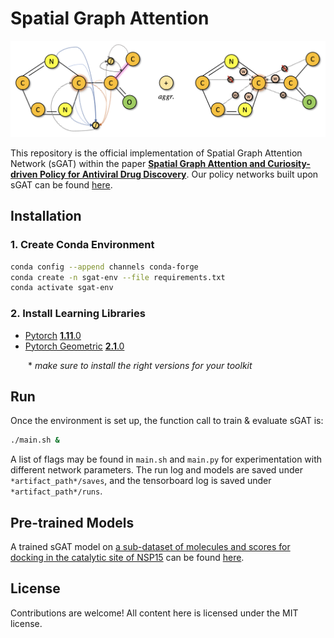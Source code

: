 # Spatial Graph Attention
![](figure/sGAT.png)

This repository is the official implementation of Spatial Graph Attention Network (sGAT) within the paper [**Spatial Graph Attention and Curiosity-driven Policy for Antiviral Drug Discovery**](https://arxiv.org/abs/2106.02190). Our policy networks built upon sGAT can be found [here](https://github.com/yulun-rayn/DGAPN).


## Installation

### 1. Create Conda Environment
```bash
conda config --append channels conda-forge
conda create -n sgat-env --file requirements.txt
conda activate sgat-env
```

### 2. Install Learning Libraries
- [Pytorch](https://pytorch.org/) [**1.11**.0](https://pytorch.org/get-started/previous-versions/)
- [Pytorch Geometric](https://pytorch-geometric.readthedocs.io/en/latest/) [**2.1**.0](https://pytorch-geometric.readthedocs.io/en/1.7.0/notes/installation.html)

  \* *make sure to install the right versions for your toolkit*


## Run
Once the environment is set up, the function call to train & evaluate sGAT is:

```bash
./main.sh &
```

A list of flags may be found in `main.sh` and `main.py` for experimentation with different network parameters. The run log and models are saved under `*artifact_path*/saves`, and the tensorboard log is saved under `*artifact_path*/runs`.

## Pre-trained Models
A trained sGAT model on [a sub-dataset of molecules and scores for docking in the catalytic site of NSP15](datasets/NSP15_6W01_A_3_H.negonly_unique_300k.csv) can be found [here](https://github.com/yulun-rayn/SGAnCP4ADD).

## License

Contributions are welcome! All content here is licensed under the MIT license.
